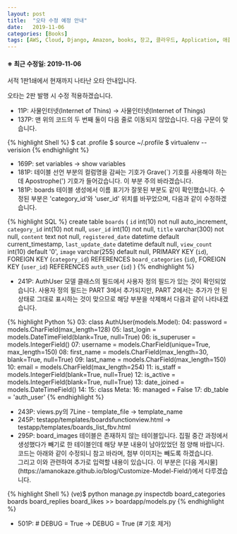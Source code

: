 ```yaml
---
layout: post
title:  "오타 수정 예정 안내"
date:   2019-11-06
categories: [Books]
tags: [AWS, Cloud, Django, Amazon, books, 장고, 클라우드, Application, 애플리케이션, Python, 파이썬]
---
```


#### ※ 최근 수정일: 2019-11-06

서적 1판1쇄에서 현재까지 나타난 오타 안내입니다.

오타는 2판 발행 시 수정 적용하겠습니다.

<ul>
	<li>11P: 사물인터넷(Internet of Thins) → 사물인터넷(Internet of Things)</li>
	<li>137P: 맨 위의 코드의 두 번째 둘이 다음 줄로 이동되지 않았습니다. 다음 구문이 맞습니다.</li>
</ul>

{% highlight Shell %}
$ cat .profile
$ source ~/.profile
$ virtualenv --verision
{% endhighlight %}

<ul>
	<li>169P: set variables → show variables</li>
	<li>181P: 테이블 선언 부분의 컬럼명을 감싸는 기호가 Grave(`) 기호를 사용해야 하는데 Apostrophe(') 기호가 들어갔습니다. 이 부분 주의 바라겠습니다.</li>
	<li>181P: boards 테이블 생성에서 이름 표기가 잘못된 부분도 같이 확인했습니다. 수정된 부분은 'category_id'와 'user_id' 위치를 바꾸었으며, 다음과 같이 수정하겠습니다.</li>
</ul>

{% highlight SQL %}
create table `boards` (
	`id` int(10) not null auto_increment,
	`category_id` int(10) not null,
	`user_id` int(10) not null,
	`title` varchar(300) not null,
	`content` text not null,
	`registered_date` datetime default current_timestamp,
	`last_update_date` datetime default null,
	`view_count` int(10) default '0',
	`image` varchar(255) default null,
	PRIMARY KEY (`id`),
	FOREIGN KEY (`category_id`) REFERENCES `board_categories` (`id`),
	FOREIGN KEY (`user_id`) REFERENCES `auth_user` (`id`)
)
{% endhighlight %}

<ul>
	<li>241P: AuthUser 모델 클래스의 필드에서 사용자 정의 필드가 있는 것이 확인되었습니다. 사용자 정의 필드는 PART 3에서 추가되지만, PART 2에서는 추가가 안 된 상태로 그대로 표시하는 것이 맞으므로 해당 부분을 삭제해서 다음과 같이 나타내겠습니다.</li>
</ul>

{% highlight Python %}
03: class AuthUser(models.Model):
04: 	password = models.CharField(max_length=128)
05: 	last_login = models.DateTimeField(blank=True, null=True)
06: 	is_superuser = models.IntegerField()
07: 	username = models.CharField(unique=True, max_length=150)
08: 	first_name = models.CharField(max_length=30, blank=True, null=True)
09: 	last_name = models.CharField(max_length=150)
10: 	email = models.CharField(max_length=254)
11: 	is_staff = models.IntegerField(blank=True, null=True)
12: 	is_active = models.IntegerField(blank=True, null=True)
13: 	date_joined = models.DateTimeField()
14:
15: 	class Meta:
16: 		managed = False
17: 		db_table = 'auth_user'
{% endhighlight %}

<ul>
	<li>243P: views.py의 7Line - template_file → template_name</li>
	<li>245P: testapp/templates/boardsfunctionview.html → testapp/templates/boards_list_fbv.html</li>
	<li>295P: board_images 테이블은 존재하지 않는 테이블입니다. 집필 중간 과정에서 생성했다가 빼기로 한 테이블인데 해당 부분 내용이 남아있었던 점 양해 바랍니다. 코드는 아래와 같이 수정되니 참고 바라며, 첨부 이미지는 빼도록 하겠습니다.<br>그리고 이와 관련하여 추가로 입력할 내용이 있습니다. 이 부분은 [다음 게시물](https://amanokaze.github.io/blog/Customize-Model-Field/)에서 다루겠습니다.</li>
</ul>

{% highlight Shell %}
(ve)$ python manage.py inspectdb board_categories boards board_replies board_likes >> boardapp/models.py
{% endhighlight %}

<ul>
	<li>501P: # DEBUG = True → DEBUG = True (# 기호 제거)</li>
</ul>